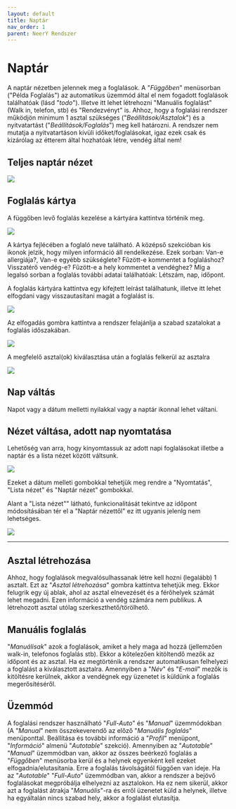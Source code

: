 ```yaml
---
layout: default
title: Naptár
nav_order: 1
parent: NeerY Rendszer
---
```

# Naptár
A naptár nézetben jelennek meg a foglalások. A "_Függőben_" menüsorban ("Példa Foglalás") az automatikus üzemmód által el nem fogadott foglalások találhatóak (lásd "_todo_"). Illetve itt lehet létrehozni "Manuális foglalást" (Walk in, telefon, stb) és "Rendezvényt" is. Ahhoz, hogy a foglalási rendszer működjön minimum 1 asztal szükséges ("_Beállítások/Asztalok_") és a nyitvatartást ("_Beállítások/Foglalás_") meg kell határozni. A rendszer nem mutatja a nyitvatartáson kívüli időket/foglalásokat, igaz ezek csak és kizárólag az étterem által hozhatóak létre, vendég által nem!

## Teljes naptár nézet

![](../../assets/images/calendar/calendardefaultview.png)

## Foglalás kártya

A függőben levő foglalás kezelése a kártyára kattintva történik meg.

![](../../assets/images/calendar/reservationcard.png)

A kártya fejlécében a foglaló neve található.
A középső szekcióban kis ikonok jelzik, hogy milyen információ áll rendelkezése.
Ezek sorban: Van-e allergiája?, Van-e egyébb szükséglete? Fűzött-e kommentet a foglaláshoz? Visszatérő vendég-e? Fűzött-e a hely kommentet a vendéghez?
Míg a legalsó sorban a foglalás további adatai találhatóak: Létszám, nap, időpont.

A foglalás kártyára kattintva egy kifejtett leírást találhatunk, illetve itt lehet elfogdani vagy visszautasítani magát a foglalást is.

![](../../assets/images/calendar/reservationcarddetailed.png)

Az elfogadás gombra kattintva a rendszer felajánlja a szabad szatalokat a foglalás időszakában.

![](../../assets/images/calendar/reservationcardtables.png)

A megfelelő asztal(ok) kiválasztása után a foglalás felkerül az asztalra

![](../../assets/images/calendar/reservationacceptedgrid.png)

## Nap váltás
Napot vagy a dátum melletti nyilakkal vagy a naptár ikonnal lehet váltani.

## Nézet váltása, adott nap nyomtatása
Lehetőség van arra, hogy kinyomtassuk az adott napi foglalásokat illetbe a naptár és a lista nézet között váltsunk.

![](../../assets/images/calendar/switchviews.png)

Ezeket a dátum melleti gombokkal tehetjük meg rendre a "Nyomtatás", "Lista nézet" és "Naptár nézet" gombokkal.

Alant a "Lista nézet"" látható, funkcionalitását tekintve az időpont módosításában tér el a "Naptár nézettől" ez itt ugyanis jelenlg nem lehetséges.

![](../../assets/images/calendar/calendarlistview.png)



-------

## Asztal létrehozása
Ahhoz, hogy foglalások megvalósulhassanak létre kell hozni (legalább) 1 asztalt. Ezt az "_Asztal létrehozása_" gombra kattintva tehetjük meg. Ekkor felugrik egy új ablak, ahol az asztal elnevezését és a férőhelyek számát lehet megadni. Ezen információ a vendég számára nem publikus.
A létrehozott asztal utólag szerkeszthető/törölhető.

## Manuális foglalás
"_Manuálisak_" azok a foglalások, amiket a hely maga ad hozzá (jellemzően walk-in, telefonos foglalás stb). Ekkor a kötelezően kitöltendő mezők az időpont és az asztal. Ha ez megtörténik a rendszer automatikusan felhelyezi a foglalást a kiválasztott asztalra. Amennyiben a "_Név_" és "_E-mail_" mezők is kitöltésre kerülnek, akkor a vendégnek egy üzenetet is küldünk a foglalás megerősítéséről.

## Üzemmód
A foglalási rendszer használható "_Full-Auto_" és "_Manual_" üzemmódokban (A "_Manual_" nem összekeverendő az előző "_Manuális foglalás_" menüponttal. Beállítása és további információ a "_Profil_" menüpont, "_Információ_" almenü "_Autotable_" szekció). Amennyiben az "_Autotable_" "_Manual_" üzemmódban van, akkor az összes beérkező foglalás a "_Függőben_" menüsorba kerül és a helynek egyenként kell ezeket elfogadnia/elutasítania. Erre a foglalás távolságától függően van ideje.
Ha az "_Autotable_" "_Full-Auto_" üzemmódban van, akkor a rendszer a bejövő foglalásokat megpróbálja elhelyezni az asztalokon. Ha ez nem sikerül, akkor azt a foglalást átrakja "_Manuális_"-ra és erről üzenetet küld a helynek, illetve ha egyáltalán nincs szabad hely, akkor a foglalást elutasítja.